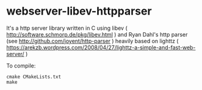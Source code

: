 # webserver-libev-httpparser

It's a http server library written in C using libev ( http://software.schmorp.de/pkg/libev.html ) and Ryan Dahl's http parser (see http://github.com/joyent/http-parser ) heavily based on lighttz ( https://arekzb.wordpress.com/2008/04/27/lighttz-a-simple-and-fast-web-server/ )

To compile:

    cmake CMakeLists.txt
    make
